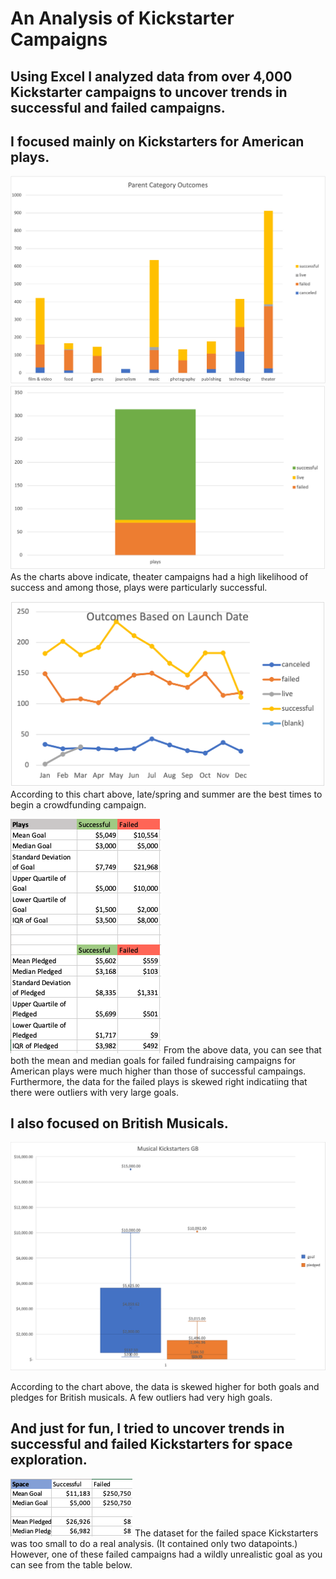 # An Analysis of Kickstarter Campaigns
Using Excel I analyzed data from over 4,000 Kickstarter campaigns to uncover trends in successful and failed campaigns.
---
## I focused mainly on Kickstarters for American plays.

![Success by Category](https://github.com/LiShanDa2021/kickstarter-analysis/blob/main/Picture1.png?raw=true)
![Play Success Rate](https://github.com/LiShanDa2021/kickstarter-analysis/blob/main/PlaySuccessRate.png?raw=true)
As the charts above indicate, theater campaigns had a high likelihood of success and among those, plays were particularly successful.

![Success by Launch Date](https://github.com/LiShanDa2021/kickstarter-analysis/blob/main/Outcomes%20Based%20on%20Launch%20Date%20Line%20Graph.png?raw=true)
According to this chart above, late/spring and summer are the best times to begin a crowdfunding campaign.

![Successful vs Failed Table](https://github.com/LiShanDa2021/kickstarter-analysis/blob/main/Screen%20Shot%202021-09-12%20at%202.14.03%20PM.png?raw=true)
From the above data, you can see that both the mean and median goals for failed fundraising campaigns for American plays were much higher than those of successful campaings. Furthermore, the data for the failed plays is skewed right indicatiing that there were outliers with very large goals.


## I also focused on British Musicals.

![British Musicals](https://github.com/LiShanDa2021/kickstarter-analysis/blob/main/Musical%20Kickstarters%20GB.png?raw=true)

According to the chart above, the data is skewed higher for both goals and pledges for British musicals. A few outliers had very high goals.

## And just for fun, I tried to uncover trends in successful and failed Kickstarters for space exploration.

![Successful vs. Failed Space Kickstarters](https://github.com/LiShanDa2021/kickstarter-analysis/blob/main/Screen%20Shot%202021-09-12%20at%202.36.00%20PM.png?raw=true)
The dataset for the failed space Kickstarters was too small to do a real analysis. (It contained only two datapoints.) However, one of these failed campaigns had a wildly unrealistic goal as you can see from the table below.



